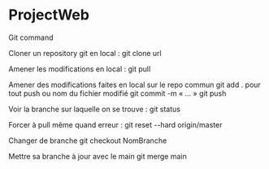 # ProjectWeb

Git command 

Cloner un repository git en local :
git clone url 

Amener les modifications en local :
git pull

Amener des modifications faites en local sur le repo commun
git add . pour tout push ou nom du fichier modifié
git commit -m « … »
git push

Voir la branche sur laquelle on se trouve :
git status

Forcer à pull même quand erreur :
git reset --hard origin/master

Changer de branche
git checkout NomBranche

Mettre sa branche à jour avec le main
git merge main

